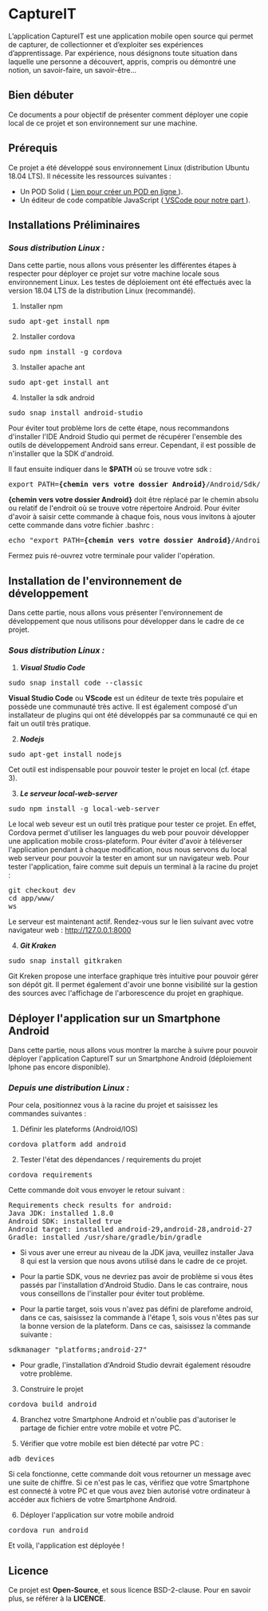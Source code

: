 # CaptureIT

L’application CaptureIT est une application mobile open source qui permet de capturer, de collectionner et d’exploiter ses expériences d’apprentissage. Par expérience, nous désignons toute situation dans laquelle une personne a découvert, appris, compris ou démontré une notion, un savoir-faire, un savoir-être...

## <b>Bien débuter</b>

Ce documents a pour objectif de présenter comment déployer une copie local de ce projet et son environnement sur une machine.

## <b>Prérequis</b>

Ce projet a été développé sous environnement Linux (distribution Ubuntu 18.04 LTS). Il nécessite les ressources suivantes :

* Un POD Solid ( <a href="https://solid.inrupt.com/get-a-solid-pod">Lien pour créer un POD en ligne </a>).
* Un éditeur de code compatible JavaScript (<a href="https://code.visualstudio.com/download"> VSCode pour notre part </a>).

## <b>Installations Préliminaires</b>

### <b><i> Sous distribution Linux :</i></b>

Dans cette partie, nous allons vous présenter les différentes étapes à respecter pour déployer ce projet sur votre machine locale sous environnement Linux. Les testes de déploiement ont été effectués avec la version 18.04 LTS de la distribution Linux (recommandé).

1. Installer npm
<pre>sudo apt-get install npm</pre>

2. Installer cordova
<pre>sudo npm install -g cordova</pre>

3. Installer apache ant
<pre>sudo apt-get install ant</pre>

4. Installer la sdk android
<pre>sudo snap install android-studio</pre>
Pour éviter tout problème lors de cette étape, nous recommandons d'installer l'IDE Android Studio qui permet de récupérer l'ensemble des outils de développement Android sans erreur. Cependant, il est possible de n'installer que la SDK d'android.

Il faut ensuite indiquer dans le <b>$PATH</b> où se trouve votre sdk :
<pre>export PATH=<b>{chemin vers votre dossier Android}</b>/Android/Sdk/tools:<b>{chemin vers votre dossier Android}</b>/Android/Sdk/platform-tools:<b>{chemin vers votre dossier Android}</b>/Android/Sdk/tools/bin:$PATH</pre>
<b>{chemin vers votre dossier Android}</b> doit être réplacé par le chemin absolu ou relatif de l'endroit où se trouve votre répertoire Android.
Pour éviter d'avoir à saisir cette commande à chaque fois, nous vous invitons à ajouter cette commande dans votre fichier .bashrc :
<pre>echo "export PATH=<b>{chemin vers votre dossier Android}</b>/Android/Sdk/tools:<b>{chemin vers votre dossier Android}</b>/Android/Sdk/platform-tools:<b>{chemin vers votre dossier Android}</b>/Android/Sdk/tools/bin:$PATH" >> ~/.bashrc"</pre>
Fermez puis ré-ouvrez votre terminale pour valider l'opération.

## <b>Installation de l'environnement de développement</b>

Dans cette partie, nous allons vous présenter l'environnement de développement que nous utilisons pour développer dans le cadre de ce projet.

### <b><i> Sous distribution Linux :</i></b>

1. <b><i>Visual Studio Code</b></i>
<pre>sudo snap install code --classic</pre>
<b>Visual Studio Code</b> ou <b>VScode</b> est un éditeur de texte très populaire et possède une communauté très active. Il est également composé d'un installateur de plugins qui ont été développés par sa communauté ce qui en fait un outil très pratique.

2. <b><i>Nodejs</b></i>
<pre>sudo apt-get install nodejs</pre>
Cet outil est indispensable pour pouvoir tester le projet en local (cf. étape 3).

3. <b><i>Le serveur local-web-server</b></i>
<pre>sudo npm install -g local-web-server</pre>
Le local web seveur est un outil très pratique pour tester ce projet. En effet, Cordova permet d'utiliser les languages du web pour pouvoir développer une application mobile cross-plateform. Pour éviter d'avoir à téléverser l'application pendant à chaque modification, nous nous servons du local web serveur pour pouvoir la tester en amont sur un navigateur web. Pour tester l'application, faire comme suit depuis un terminal à la racine du projet :
<pre>
git checkout dev
cd app/www/
ws
</pre>
Le serveur est maintenant actif. Rendez-vous sur le lien suivant avec votre navigateur web : http://127.0.0.1:8000

4. <b><i>Git Kraken</b></i>
<pre>sudo snap install gitkraken</pre>
Git Kreken propose une interface graphique très intuitive pour pouvoir gérer son dépôt git. Il permet également d'avoir une bonne visibilité sur la gestion des sources avec l'affichage de l'arborescence du projet en graphique.

## <b>Déployer l'application sur un Smartphone Android</b>
Dans cette partie, nous allons vous montrer la marche à suivre pour pouvoir déployer l'application CaptureIT sur un Smartphone Android (déploiement Iphone pas encore disponible).

### <b><i> Depuis une distribution Linux :</i></b>
Pour cela, positionnez vous à la racine du projet et saisissez les commandes suivantes :

1. Définir les plateforms (Android/IOS)
<pre>cordova platform add android</pre>

2. Tester l'état des dépendances / requirements du projet
<pre>cordova requirements</pre>
Cette commande doit vous envoyer le retour suivant :
<pre>
Requirements check results for android:
Java JDK: installed 1.8.0
Android SDK: installed true
Android target: installed android-29,android-28,android-27
Gradle: installed /usr/share/gradle/bin/gradle
</pre>

* Si vous aver une erreur au niveau de la JDK java, veuillez installer Java 8 qui est la version que nous avons utilisé dans le cadre de ce projet.

* Pour la partie SDK, vous ne devriez pas avoir de problème si vous êtes passés par l'installation d'Android Studio. Dans le cas contraire, nous vous conseillons de l'installer pour éviter tout problème.

* Pour la partie target, sois vous n'avez pas défini de plarefome android, dans ce cas, saisissez la commande à l'étape 1, sois vous n'êtes pas sur la bonne version de la plateform. Dans ce cas, saisissez la commande suivante :
<pre>sdkmanager "platforms;android-27"</pre>

* Pour gradle, l'installation d'Android Studio devrait également résoudre votre problème.

3. Construire le projet
<pre>cordova build android</pre>

4. Branchez votre Smartphone Android et n'oublie pas d'autoriser le partage de fichier entre votre mobile et votre PC.

5. Vérifier que votre mobile est bien détecté par votre PC :
<pre>adb devices</pre>
Si cela fonctionne, cette commande doit vous retourner un message avec une suite de chiffre. Si ce n'est pas le cas, vérifiez que votre Smartphone est connecté à votre PC et que vous avez bien autorisé votre ordinateur à accéder aux fichiers de votre Smartphone Android.

6. Déployer l'application sur votre mobile android
<pre>cordova run android</pre>

Et voilà, l'application est déployée !

## <b>Licence</b>

Ce projet est <strong>Open-Source</strong>, et sous licence BSD-2-clause. Pour en savoir plus, se référer à la <b>LICENCE</b>.